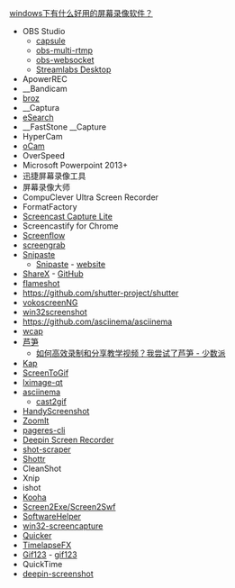 [windows下有什么好用的屏幕录像软件？](https://www.zhihu.com/question/22202142)

- OBS Studio
  - [capsule](https://github.com/itchio/capsule)
  - [obs-multi-rtmp](https://github.com/sorayuki/obs-multi-rtmp)
  - [obs-websocket](https://github.com/obsproject/obs-websocket)
  - [Streamlabs Desktop](https://github.com/stream-labs/desktop)
- ApowerREC
- __Bandicam
- [broz](https://github.com/antfu/broz)
- __Captura
- [eSearch](https://github.com/xushengfeng/eSearch)
- __FastStone __Capture
- HyperCam
- [oCam](https://ohsoft.net/eng/ocam/intro.php?cate=1002)
- OverSpeed
- Microsoft Powerpoint 2013+
- 迅捷屏幕录像工具
- 屏幕录像大师
- CompuClever Ultra Screen Recorder
- FormatFactory
- [Screencast Capture Lite](https://github.com/cesarsouza/screencast-capture)
- Screencastify for Chrome
- [Screenflow](https://sspai.com/post/71918)
- [screengrab](https://github.com/lxqt/screengrab)
- [Snipaste](https://www.zhihu.com/pin/1319210101270749184)
  - [Snipaste](https://github.com/Snipaste) - [website](https://www.snipaste.com/)
- [ShareX](https://getsharex.com/) - [GitHub](https://github.com/ShareX/ShareX)
- [flameshot](https://github.com/flameshot-org/flameshot)
- https://github.com/shutter-project/shutter
- [vokoscreenNG](https://github.com/vkohaupt/vokoscreenNG)
- [win32screenshot](https://github.com/northwoodspd/win32screenshot)
- https://github.com/asciinema/asciinema
- [wcap](https://github.com/mmozeiko/wcap)
- [芦笋](https://lusun.com/)
  - [如何高效录制和分享教学视频？我尝试了芦笋 - 少数派](https://sspai.com/post/71918)
- [Kap](https://github.com/wulkano/Kap)
- [ScreenToGif](https://github.com/NickeManarin/ScreenToGif)
- [lximage-qt](https://github.com/lxqt/lximage-qt)
- [asciinema](https://github.com/asciinema/asciinema)
  - [cast2gif](https://github.com/foubian/cast2gif)
- [HandyScreenshot](https://github.com/HandyOrg/HandyScreenshot)
- [ZoomIt](https://docs.microsoft.com/en-us/sysinternals/downloads/zoomit)
- [pageres-cli](https://github.com/sindresorhus/pageres-cli)
- [Deepin Screen Recorder](https://github.com/linuxdeepin/deepin-screen-recorder)
- [shot-scraper](https://github.com/simonw/shot-scraper)
- [Shottr](https://shottr.cc/)
- CleanShot
- Xnip
- ishot
- [Kooha](https://github.com/SeaDve/Kooha)
- [Screen2Exe/Screen2Swf](https://www.screen-record.com/screen2exe.htm)
- [SoftwareHelper](https://github.com/WPFDevelopersOrg/SoftwareHelper)
- [win32-screencapture](https://github.com/reterVision/win32-screencapture)
- [Quicker](https://getquicker.net/)
- [TimelapseFX](https://github.com/DarknessFX/TimelapseFX)
- [Gif123](https://gif123.aardio.com/) - [gif123](https://github.com/aardio/gif123)
- QuickTime
- [deepin-screenshot](https://github.com/martyr-deepin/deepin-screenshot)

